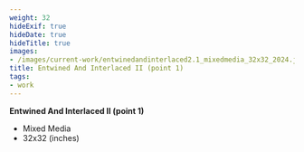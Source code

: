 ```yaml
---
weight: 32
hideExif: true
hideDate: true
hideTitle: true
images:
- /images/current-work/entwinedandinterlaced2.1_mixedmedia_32x32_2024.jpg
title: Entwined And Interlaced II (point 1)
tags:
- work
---
```

**Entwined And Interlaced II (point 1)**
- Mixed Media
- 32x32 (inches)